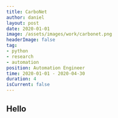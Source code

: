 ```yaml
---
title: CarboNet
author: daniel
layout: post
date: 2020-01-01
image: /assets/images/work/carbonet.png
headerImage: false
tag:
- python
- research
- automation
position: Automation Engineer
time: 2020-01-01 - 2020-04-30
duration: 4
isCurrent: false
---
```



## Hello